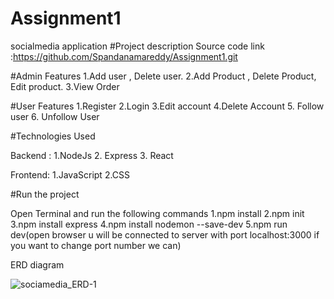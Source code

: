 # Assignment1
socialmedia application
#Project description
Source code link :https://github.com/Spandanamareddy/Assignment1.git 

#Admin Features 1.Add user , Delete user. 2.Add Product , Delete Product, Edit product. 3.View Order

#User Features 1.Register 2.Login 3.Edit account 4.Delete Account 5. Follow user 6. Unfollow User

#Technologies Used

Backend : 1.NodeJs 2. Express 3. React

Frontend: 1.JavaScript 2.CSS 

#Run the project

Open Terminal and run the following commands 1.npm install 2.npm init 3.npm install express 4.npm install nodemon --save-dev 5.npm run dev(open browser u will be connected to server with port localhost:3000 if you want to change port number we can)

ERD diagram

![sociamedia_ERD-1](https://user-images.githubusercontent.com/103222225/172267120-302e77db-603d-4872-8331-f2b5743cf145.jpg)


